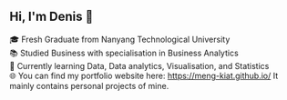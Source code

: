 ## Hi, I'm Denis 👋

🎓 Fresh Graduate from Nanyang Technological University<br/>
📚 Studied Business with specialisation in Business Analytics<br/>
🌱 Currently learning Data, Data analytics, Visualisation, and Statistics<br/>
🌐 You can find my portfolio website here: https://meng-kiat.github.io/
    It mainly contains personal projects of mine.
<!--
**meng-kiat/meng-kiat** is a ✨ _special_ ✨ repository because its `README.md` (this file) appears on your GitHub profile.

Here are some ideas to get you started:

- 🔭 I’m currently working on ...
- 🌱 I’m currently learning ...
- 👯 I’m looking to collaborate on ...
- 🤔 I’m looking for help with ...
- 💬 Ask me about ...
- 📫 How to reach me: ...
- 😄 Pronouns: ...
- ⚡ Fun fact: ...
-->

